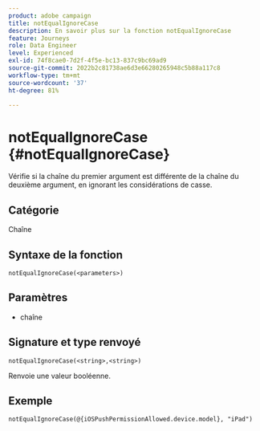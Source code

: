 ```yaml
---
product: adobe campaign
title: notEqualIgnoreCase
description: En savoir plus sur la fonction notEqualIgnoreCase
feature: Journeys
role: Data Engineer
level: Experienced
exl-id: 74f8cae0-7d2f-4f5e-bc13-837c9bc69ad9
source-git-commit: 2022b2c81738ae6d3e66280265948c5b88a117c8
workflow-type: tm+mt
source-wordcount: '37'
ht-degree: 81%

---
```


# notEqualIgnoreCase {#notEqualIgnoreCase}

Vérifie si la chaîne du premier argument est différente de la chaîne du deuxième argument, en ignorant les considérations de casse.

## Catégorie

Chaîne

## Syntaxe de la fonction

`notEqualIgnoreCase(<parameters>)`

## Paramètres

* chaîne

## Signature et type renvoyé

`notEqualIgnoreCase(<string>,<string>)`

Renvoie une valeur booléenne.

## Exemple

`notEqualIgnoreCase(@{iOSPushPermissionAllowed.device.model}, "iPad")`
